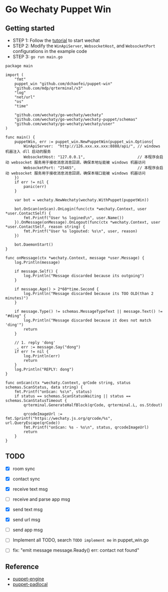 # Go Wechaty Puppet Win

## Getting started
- STEP 1: Follow the [tutorial](https://github.com/WeChatAPIs/wechatAPI) to start wechat
- STEP 2: Modify the `WinApiServer`, `WebsocketHost`, and `WebsocketPort` configurations in the example code
- STEP 3: `go run main.go`
```
package main

import (
	"fmt"
	puppet_win "github.com/dchaofei/puppet-win"
	"github.com/mdp/qrterminal/v3"
	"log"
	"net/url"
	"os"
	"time"

	"github.com/wechaty/go-wechaty/wechaty"
	"github.com/wechaty/go-wechaty/wechaty-puppet/schemas"
	"github.com/wechaty/go-wechaty/wechaty/user"
)

func main() {
	puppetWin, err := puppet_win.NewPuppetWin(puppet_win.Options{
		WinApiServer:  "http://126.xxx.xx.xxx:8888/api/", // windows 机器注入 dll 启动的服务
		WebsocketHost: "127.0.0.1",                       // 本程序会启动 websocket 服务用于接收消息消息回调，确保本地址能被 windows 机器访问
		WebsocketPort: "25465",                           // 本程序会启动 websocket 服务用于接收消息消息回调，确保本端口能被 windows 机器访问
	})
	if err != nil {
		panic(err)
	}

	var bot = wechaty.NewWechaty(wechaty.WithPuppet(puppetWin))

	bot.OnScan(onScan).OnLogin(func(ctx *wechaty.Context, user *user.ContactSelf) {
		fmt.Printf("User %s logined\n", user.Name())
	}).OnMessage(onMessage).OnLogout(func(ctx *wechaty.Context, user *user.ContactSelf, reason string) {
		fmt.Printf("User %s logouted: %s\n", user, reason)
	})

	bot.DaemonStart()
}

func onMessage(ctx *wechaty.Context, message *user.Message) {
	log.Println(message)

	if message.Self() {
		log.Println("Message discarded because its outgoing")
	}

	if message.Age() > 2*60*time.Second {
		log.Println("Message discarded because its TOO OLD(than 2 minutes)")
	}

	if message.Type() != schemas.MessageTypeText || message.Text() != "#ding" {
		log.Println("Message discarded because it does not match 'ding'")
		return
	}

	// 1. reply 'dong'
	_, err := message.Say("dong")
	if err != nil {
		log.Println(err)
		return
	}
	log.Println("REPLY: dong")
}

func onScan(ctx *wechaty.Context, qrCode string, status schemas.ScanStatus, data string) {
	fmt.Printf("onScan: %s\n", status)
	if status == schemas.ScanStatusWaiting || status == schemas.ScanStatusTimeout {
		qrterminal.GenerateHalfBlock(qrCode, qrterminal.L, os.Stdout)

		qrcodeImageUrl := fmt.Sprintf("https://wechaty.js.org/qrcode/%s", url.QueryEscape(qrCode))
		fmt.Printf("onScan: %s - %s\n", status, qrcodeImageUrl)
		return
	}
}

```

## TODO
- [x] room sync
- [x] contact sync
- [x] receive text msg
- [ ] receive and parse app msg
- [x] send text msg
- [x] send url msg
- [ ] send app msg
- [ ] Implement all TODO, search `TODO implement me` in puppet_win.go
- [ ] fix: "emit message message.Ready() err: contact not found"


## Reference
- [puppet-engine](https://github.com/wechaty/puppet-engine)
- [puppet-padlocal](https://github.com/wechaty/puppet-padlocal)
